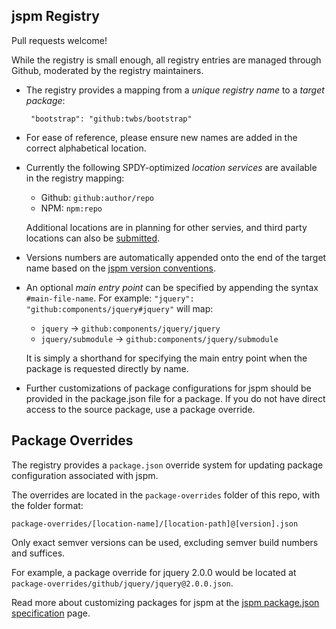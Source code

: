 jspm Registry
---

Pull requests welcome!

While the registry is small enough, all registry entries are managed through Github, moderated by the registry maintainers.

* The registry provides a mapping from a _unique registry name_ to a _target package_:
  
  ```
   "bootstrap": "github:twbs/bootstrap"
  ```
* For ease of reference, please ensure new names are added in the correct alphabetical location.
* Currently the following SPDY-optimized _location services_ are available in the registry mapping:
  * Github: `github:author/repo`
  * NPM: `npm:repo`
  
  Additional locations are in planning for other servies, and third party locations can also be [submitted]().
* Versions numbers are automatically appended onto the end of the target name based on the [jspm version conventions]().
* An optional _main entry point_ can be specified by appending the syntax `#main-file-name`. For example:
  `"jquery": "github:components/jquery#jquery"`
  will map:
  * `jquery`           -> `github:components/jquery/jquery`
  * `jquery/submodule` -> `github:components/jquery/submodule`
  
  It is simply a shorthand for specifying the main entry point when the package is requested directly by name.
* Further customizations of package configurations for jspm should be provided in the package.json file
  for a package. If you do not have direct access to the source package, use a package override.

Package Overrides
---

The registry provides a `package.json` override system for updating package configuration associated with jspm.

The overrides are located in the `package-overrides` folder of this repo, with the folder format:

`package-overrides/[location-name]/[location-path]@[version].json`

Only exact semver versions can be used, excluding semver build numbers and suffices.

For example, a package override for jquery 2.0.0 would be located at `package-overrides/github/jquery/jquery@2.0.0.json`.

Read more about customizing packages for jspm at the [jspm package.json specification]() page.
